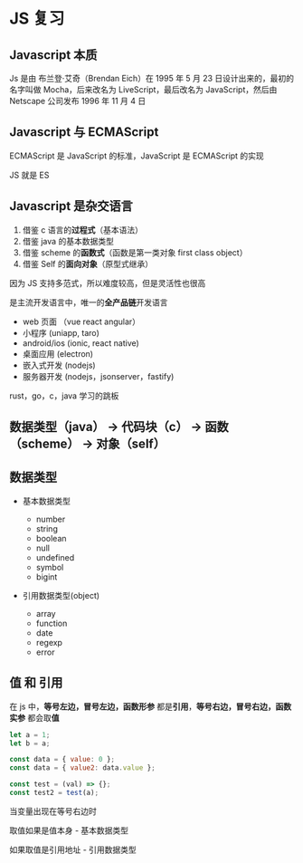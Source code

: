 # JS 复习

## Javascript 本质

Js 是由 布兰登·艾奇（Brendan Eich）在 1995 年 5 月 23 日设计出来的，最初的名字叫做 Mocha，后来改名为 LiveScript，最后改名为 JavaScript，然后由 Netscape 公司发布 1996 年 11 月 4 日

## Javascript 与 ECMAScript

ECMAScript 是 JavaScript 的标准，JavaScript 是 ECMAScript 的实现

JS 就是 ES

## Javascript 是杂交语言

1. 借鉴 c 语言的**过程式**（基本语法）
2. 借鉴 java 的基本数据类型
3. 借鉴 scheme 的**函数式**（函数是第一类对象 first class object）
4. 借鉴 Self 的**面向对象**（原型式继承）

因为 JS 支持多范式，所以难度较高，但是灵活性也很高

是主流开发语言中，唯一的**全产品链**开发语言

- web 页面 （vue react angular）
- 小程序 (uniapp, taro)
- android/ios (ionic, react native)
- 桌面应用 (electron)
- 嵌入式开发 (nodejs)
- 服务器开发 (nodejs，jsonserver，fastify)

rust，go，c，java 学习的跳板

## 数据类型（java） -> 代码块（c） -> 函数（scheme） -> 对象（self）

## 数据类型

- 基本数据类型

  - number
  - string
  - boolean
  - null
  - undefined
  - symbol
  - bigint

- 引用数据类型(object)
  - array
  - function
  - date
  - regexp
  - error

## 值 和 引用

在 js 中，**等号左边，冒号左边，函数形参** 都是**引用**，**等号右边，冒号右边，函数实参** 都会取**值**

```javascript
let a = 1;
let b = a;

const data = { value: 0 };
const data = { value2: data.value };

const test = (val) => {};
const test2 = test(a);
```

当变量出现在等号右边时

取值如果是值本身 - 基本数据类型

如果取值是引用地址 - 引用数据类型
